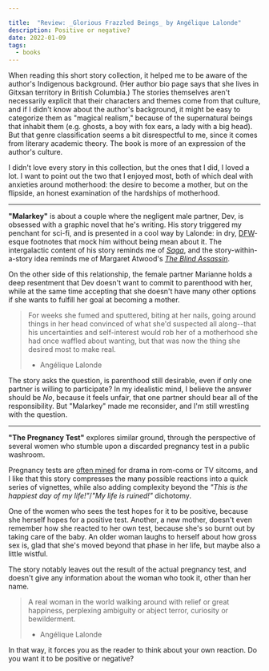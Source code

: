 ```yaml
---

title:  "Review: _Glorious Frazzled Beings_ by Angélique Lalonde"
description: Positive or negative?
date: 2022-01-09
tags:
  - books
---
```


When reading this short story collection, it helped me to be aware of the author's Indigenous background. (Her author bio page says that she lives in Gitxsan territory in British Columbia.) The stories themselves aren't necessarily explicit that their characters and themes come from that culture, and if I didn't know about the author's background, it might be easy to categorize them as "magical realism," because of the supernatural beings that inhabit them (e.g. ghosts, a boy with fox ears, a lady with a big head). But that genre classification seems a bit disrespectful to me, since it comes from literary academic theory. The book is more of an expression of the author's culture.

I didn't love every story in this collection, but the ones that I did, I loved a lot. I want to point out the two that I enjoyed most, both of which deal with anxieties around motherhood: the desire to become a mother, but on the flipside, an honest examination of the hardships of motherhood.

---

**"Malarkey"** is about a couple where the negligent male partner, Dev, is obsessed with a graphic novel that he's writing. His story triggered my penchant for sci-fi, and is presented in a cool way by Lalonde: in dry, [DFW][1]-esque footnotes that mock him without being mean about it. The intergalactic content of his story reminds me of [_Saga_][2], and the story-within-a-story idea reminds me of Margaret Atwood's [_The Blind Assassin_][3].

On the other side of this relationship, the female partner Marianne holds a deep resentment that Dev doesn't want to commit to parenthood with her, while at the same time accepting that she doesn't have many other options if she wants to fulfill her goal at becoming a mother.

> For weeks she fumed and sputtered, biting at her nails, going around things in her head convinced of what she'd suspected all along--that his uncertainties and self-interest would rob her of a motherhood she had once waffled about wanting, but that was now the thing she desired most to make real.
> - Angélique Lalonde

The story asks the question, is parenthood still desirable, even if only one partner is willing to participate? In my idealistic mind, I believe the answer should be _No_, because it feels unfair, that one partner should bear all of the responsibility. But "Malarkey" made me reconsider, and I'm still wrestling with the question.

---

**"The Pregnancy Test"** explores similar ground, through the perspective of several women who stumble upon a discarded pregnancy test in a public washroom.

Pregnancy tests are [often mined][4] for drama in rom-coms or TV sitcoms, and I like that this story compresses the many possible reactions into a quick series of vignettes, while also adding complexity beyond the _"This is the happiest day of my life!"_/_"My life is ruined!"_ dichotomy.

One of the women who sees the test hopes for it to be positive, because she herself hopes for a positive test. Another, a new mother, doesn't even remember how she reacted to her own test, because she's so burnt out by taking care of the baby. An older woman laughs to herself about how gross sex is, glad that she's moved beyond that phase in her life, but maybe also a little wistful.

The story notably leaves out the result of the actual pregnancy test, and doesn't give any information about the woman who took it, other than her name. 

> A real woman in the world walking around with relief or great happiness, perplexing ambiguity or abject terror, curiosity or bewilderment.
> - Angélique Lalonde

In that way, it forces you as the reader to think about your own reaction. Do you want it to be positive or negative?

[1]:	https://en.wikipedia.org/wiki/David_Foster_Wallace
[2]:	https://app.thestorygraph.com/series/1235
[3]:	https://app.thestorygraph.com/books/248c2269-e347-48a7-a99d-5de06635b5ed
[4]:	https://tvtropes.org/pmwiki/pmwiki.php/Main/PregnancyTestPlot